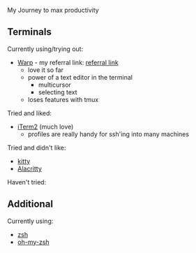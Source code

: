 My Journey to max productivity

## Terminals

Currently using/trying out:
- [Warp](https://www.warp.dev/) - my referral link: [referral link](https://app.warp.dev/referral/GVEK59)
	- love it so far
	- power of a text editor in the terminal
		- multicursor
		- selecting text
	- loses features with tmux

Tried and liked:
- [iTerm2](https://iterm2.com/) (much love)
	- profiles are really handy for ssh'ing into many machines
	
Tried and didn't like:
- [kitty](https://sw.kovidgoyal.net/kitty/)
- [Alacritty](https://github.com/alacritty/alacritty)

Haven't tried:


## Additional

Currently using:
- [zsh](https://www.zsh.org/)
- [oh-my-zsh](https://ohmyz.sh/)